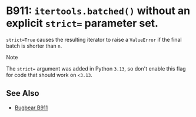 # B911: `itertools.batched()` without an explicit `strict=` parameter set.

`strict=True` causes the resulting iterator to raise a `ValueError` if the final batch is shorter
than `n`.

> [!NOTE]
> The `strict=` argument was added in Python `3.13`, so don't enable this flag for code that
> should work on `<3.13`.

## See Also

* [Bugbear B911](https://github.com/PyCQA/flake8-bugbear?tab=readme-ov-file)

